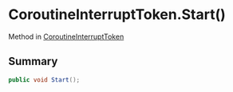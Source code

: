 # CoroutineInterruptToken.Start()

Method in [CoroutineInterruptToken](api/csharp/yarn.unity.effects.coroutineinterrupttoken.md)

## Summary



```csharp
public void Start();
```

